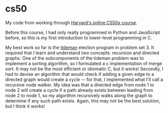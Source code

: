 # cs50
My code from working through [Harvard's online CS50x course](https://cs50.harvard.edu/x/2020/).

Before this course, I had only really programmed in Python and JavaScript before, so this is my first introduction to lower-level programming in C.

My best work so far is the [tideman](https://github.com/aman527/cs50/blob/master/pset3/tideman/tideman.c) election program in problem set 3. It required that I learn and understand two concepts: recursion and directed graphs. One of the subcomponents of the tideman problem was to implement a sorting algorithm, so I formulated a c implementation of merge sort. It may not be the most efficient or idiomatic C, but it works! Secondly, I had to devise an algorithm that would check if adding a given edge to a directed graph would create a cycle -- for that, I implemented what I'll call a recursive node walker. My idea was that a directed edge from node 1 to node 2 will create a cycle if a path already exists between leading from node 2 to node 1, so my algorithm recursively walks along the graph to determine if any such path exists. Again, this may not be the best solution, but I think it works!
